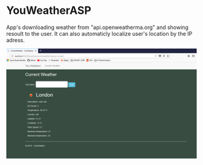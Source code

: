 # YouWeatherASP
App's downloading weather from "api.openweatherma.org" and showing resoult to the user.
It can also automaticly localize user's location by the IP adress.

![alt text](https://raw.githubusercontent.com/Arek123113/YouWeatherASP/master/YouWeather/GitScreenshots/YouWeatherScreenShot.png)
